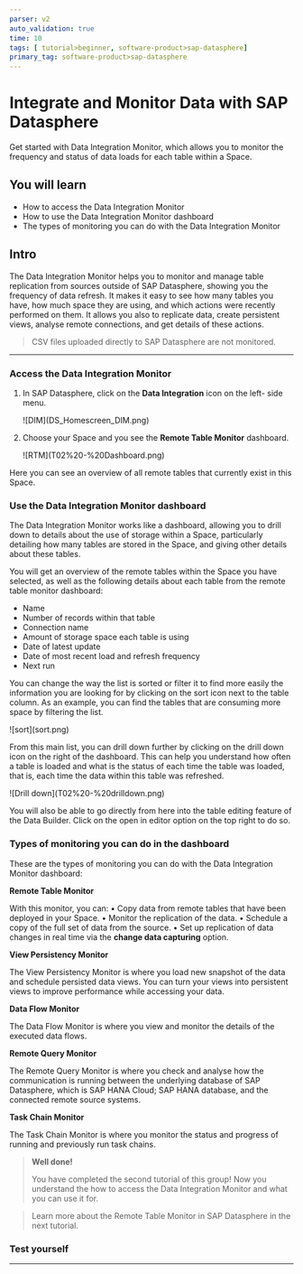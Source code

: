 ```yaml
---
parser: v2
auto_validation: true
time: 10
tags: [ tutorial>beginner, software-product>sap-datasphere]
primary_tag: software-product>sap-datasphere
---
```



# Integrate and Monitor Data with SAP Datasphere
<!-- description --> Get started with Data Integration Monitor, which allows you to monitor the frequency and status of data loads for each table within a Space.

## You will learn
- How to access the Data Integration Monitor
- How to use the Data Integration Monitor dashboard
- The types of monitoring you can do with the Data Integration Monitor


## Intro
The Data Integration Monitor helps you to monitor and manage table replication from sources outside of SAP Datasphere, showing you the frequency of data refresh. It makes it easy to see how many tables you have, how much space they are using, and which actions were recently performed on them. It allows you also to replicate data, create persistent views, analyse remote connections, and get details of these actions.

> CSV files uploaded directly to SAP Datasphere are not monitored.


---

### Access the Data Integration Monitor 


1.	In SAP Datasphere, click on the **Data Integration** icon on the left- side menu.

    <!-- border -->![DIM](DS_Homescreen_DIM.png)

2.	Choose your Space and you see the **Remote Table Monitor** dashboard.

    <!-- border -->![RTM](T02%20-%20Dashboard.png)

Here you can see an overview of all remote tables that currently exist in this Space.


### Use the Data Integration Monitor dashboard


The Data Integration Monitor works like a dashboard, allowing you to drill down to details about the use of storage within a Space, particularly detailing how many tables are stored in the Space, and giving other details about these tables.

You will get an overview of the remote tables within the Space you have selected, as well as the following details about each table from the remote table monitor dashboard:

- Name
- Number of records within that table
- Connection name
- Amount of storage space each table is using
- Date of latest update
- Date of most recent load and refresh frequency
- Next run


You can change the way the list is sorted or filter it to find more easily the information you are looking for by clicking on the sort icon next to the table column. As an example, you can find the tables that are consuming more space by filtering the list.

  <!-- border -->![sort](sort.png)

From this main list, you can drill down further by clicking on the drill down icon on the right of the dashboard. This can help you understand how often a table is loaded and what is the status of each time the table was loaded, that is, each time the data within this table was refreshed.

  <!-- border -->![Drill down](T02%20-%20drilldown.png)

You will also be able to go directly from here into the table editing feature of the Data Builder. Click on the open in editor option on the top right to do so.




### Types of monitoring you can do in the dashboard


These are the types of monitoring you can do with the Data Integration Monitor dashboard:

**Remote Table Monitor**

With this monitor, you can:
•	Copy data from remote tables that have been deployed in your Space.
•	Monitor the replication of the data.
•	Schedule a copy of the full set of data from the source.
•	Set up replication of data changes in real time via the **change data capturing** option.



**View Persistency Monitor**

The View Persistency Monitor is where you load new snapshot of the data and schedule persisted data views. You can turn your views into persistent views to improve performance while accessing your data.



**Data Flow Monitor**

The Data Flow Monitor is where you view and monitor the details of the executed data flows.



**Remote Query Monitor**

The Remote Query Monitor is where you check and analyse how the communication is running between the underlying database of SAP Datasphere, which is SAP HANA Cloud; SAP HANA database, and the connected remote source systems.



**Task Chain Monitor**

The Task Chain Monitor is where you monitor the status and progress of running and previously run task chains.



> **Well done!**
>
> You have completed the second tutorial of this group! Now you understand the how to access the Data Integration Monitor and what you can use it for.

> Learn more about the Remote Table Monitor in SAP Datasphere in the next tutorial.



### Test yourself









---
